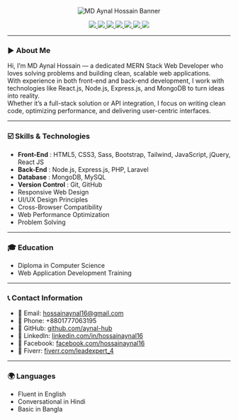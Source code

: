 <!-- Banner Image -->
<p align="center">
  <img src="aynal-banner.png" alt="MD Aynal Hossain Banner" />
</p>
<!-- Social Icons -->
<p align="center">
  <a href="https://www.facebook.com/hossainaynal16" target="_blank">
    <img src="https://img.shields.io/badge/Facebook-1877F2?style=for-the-badge&logo=facebook&logoColor=white" />
  </a>
  <a href="https://x.com/aynal__in" target="_blank">
    <img src="https://img.shields.io/badge/Twitter-1DA1F2?style=for-the-badge&logo=twitter&logoColor=white" />
  </a>
  <a href="https://linkedin.com/in/hossainaynal16" target="_blank">
    <img src="https://img.shields.io/badge/LinkedIn-0A66C2?style=for-the-badge&logo=linkedin&logoColor=white" />
  </a>
  <a href="https://github.com/aynal-hub" target="_blank">
    <img src="https://img.shields.io/badge/GitHub-333?style=for-the-badge&logo=github&logoColor=white" />
  </a>
  <a href="https://www.instagram.com" target="_blank">
    <img src="https://img.shields.io/badge/Instagram-E4405F?style=for-the-badge&logo=instagram&logoColor=white" />
  </a>
  <a href="https://www.fiverr.com/leadexpert_4" target="_blank">
    <img src="https://img.shields.io/badge/Fiverr-1DBF73?style=for-the-badge&logo=fiverr&logoColor=white" />
  </a>
  <a href="#">
    <img src="https://img.shields.io/badge/Upwork-6fda44?style=for-the-badge&logo=upwork&logoColor=white" />
  </a>
</p>

---

### ▶ About Me

Hi, I’m MD Aynal Hossain — a dedicated MERN Stack Web Developer who loves solving problems and building clean, scalable web applications.  
With experience in both front-end and back-end development, I work with technologies like React.js, Node.js, Express.js, and MongoDB to turn ideas into reality.  
Whether it’s a full-stack solution or API integration, I focus on writing clean code, optimizing performance, and delivering user-centric interfaces.

---

### ☑️ Skills & Technologies

- **Front-End** : HTML5, CSS3, Sass, Bootstrap, Tailwind, JavaScript, jQuery, React JS  
- **Back-End** : Node.js, Express.js, PHP, Laravel  
- **Database** : MongoDB, MySQL  
- **Version Control** : Git, GitHub  
- Responsive Web Design  
- UI/UX Design Principles  
- Cross-Browser Compatibility  
- Web Performance Optimization  
- Problem Solving  

---

### 🎓 Education

- Diploma in Computer Science  
- Web Application Development Training  

---

### 📞 Contact Information

- 📧 Email: hossainaynal16@gmail.com  
- 📱 Phone: +8801777063195  
- 🔗 GitHub: [github.com/aynal-hub](https://github.com/aynal-hub)  
- 🔗 LinkedIn: [linkedin.com/in/hossainaynal16](https://linkedin.com/in/hossainaynal16)  
- 🔗 Facebook: [facebook.com/hossainaynal16](https://www.facebook.com/hossainaynal16)  
- 🔗 Fiverr: [fiverr.com/leadexpert_4](https://www.fiverr.com/leadexpert_4)

---

### 🌍 Languages

- Fluent in English  
- Conversational in Hindi  
- Basic in Bangla  
